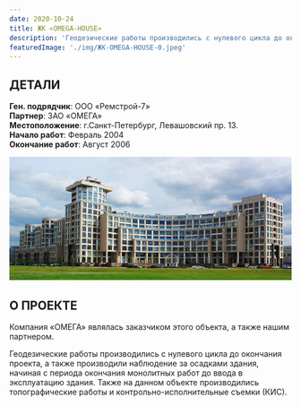 ```yaml
---
date: 2020-10-24
title: ЖК «OMEGA-HOUSE»
description: 'Геодезические работы производились с нулевого цикла до окончания проекта, а также производили наблюдение за осадками здания, начиная с периода окончания монолитных работ до ввода в эксплуатацию здания.'
featuredImage: './img/ЖК-OMEGA-HOUSE-0.jpeg'
---
```


## ДЕТАЛИ

**Ген. подрядчик**: ООО «Ремстрой-7»  
**Партнер**: ЗАО «ОМЕГА»  
**Местоположение**: г.Санкт-Петербург, Левашовский пр. 13.  
**Начало работ**: Февраль 2004  
**Окончание работ**: Август 2006

![лахта центр](./img/ЖК-OMEGA-HOUSE-1.jpeg)

## О ПРОЕКТЕ

Компания «ОМЕГА» являлась заказчиком этого объекта, а также нашим партнером.

Геодезические работы производились с нулевого цикла до окончания проекта, а также производили наблюдение за осадками здания, начиная с периода окончания монолитных работ до ввода в эксплуатацию здания. Также на данном объекте производились топографические работы и контрольно-исполнительные съемки (КИС).
